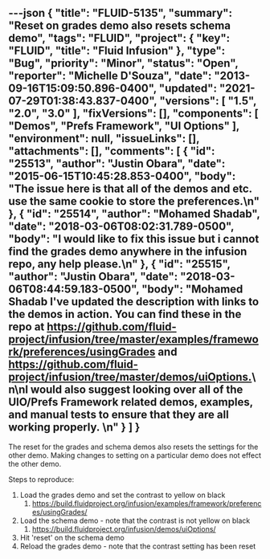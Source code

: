 ---json
{
  "title": "FLUID-5135",
  "summary": "Reset on grades demo also resets schema demo",
  "tags": "FLUID",
  "project": {
    "key": "FLUID",
    "title": "Fluid Infusion"
  },
  "type": "Bug",
  "priority": "Minor",
  "status": "Open",
  "reporter": "Michelle D'Souza",
  "date": "2013-09-16T15:09:50.896-0400",
  "updated": "2021-07-29T01:38:43.837-0400",
  "versions": [
    "1.5",
    "2.0",
    "3.0"
  ],
  "fixVersions": [],
  "components": [
    "Demos",
    "Prefs Framework",
    "UI Options"
  ],
  "environment": null,
  "issueLinks": [],
  "attachments": [],
  "comments": [
    {
      "id": "25513",
      "author": "Justin Obara",
      "date": "2015-06-15T10:45:28.853-0400",
      "body": "The issue here is that all of the demos and etc. use the same cookie to store the preferences.\n"
    },
    {
      "id": "25514",
      "author": "Mohamed Shadab",
      "date": "2018-03-06T08:02:31.789-0500",
      "body": "I would like to fix this issue but i cannot find the grades demo anywhere in the infusion repo, any help please.\n"
    },
    {
      "id": "25515",
      "author": "Justin Obara",
      "date": "2018-03-06T08:44:59.183-0500",
      "body": "Mohamed Shadab I've updated the description with links to the demos in action. You can find these in the repo at <https://github.com/fluid-project/infusion/tree/master/examples/framework/preferences/usingGrades> and <https://github.com/fluid-project/infusion/tree/master/demos/uiOptions.>\n\nI would also suggest looking over all of the UIO/Prefs Framework related demos, examples, and manual tests to ensure that they are all working properly. \n"
    }
  ]
}
---
The reset for the grades and schema demos also resets the settings for the other demo. Making changes to setting on a particular demo does not effect the other demo.

Steps to reproduce:

1. Load the grades demo and set the contrast to yellow on black
   1. <https://build.fluidproject.org/infusion/examples/framework/preferences/usingGrades/>
2. Load the schema demo - note that the contrast is not yellow on black
   1. <https://build.fluidproject.org/infusion/demos/uiOptions/>
3. Hit 'reset' on the schema demo
4. Reload the grades demo - note that the contrast setting has been reset

        
